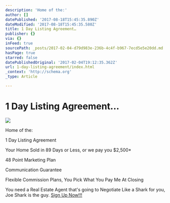 ```yaml
---
description: 'Home of the:'
author: []
datePublished: '2017-08-18T15:45:35.890Z'
dateModified: '2017-08-18T15:45:35.580Z'
title: 1 Day Listing Agreement…
publisher: {}
via: {}
inFeed: true
sourcePath: _posts/2017-02-04-d79d983e-236b-4c4f-b967-7ecd5e5e20dd.md
hasPage: true
starred: false
datePublishedOriginal: '2017-02-04T19:12:35.362Z'
url: 1-day-listing-agreement/index.html
_context: 'http://schema.org'
_type: Article

---
```

# 1 Day Listing Agreement...
![](https://s3-us-west-2.amazonaws.com/the-grid-img/p/9e56fa4e7c3fc1af17470844e06da8cea1614e34.jpg)

Home of the:

1 Day Listing Agreement

Your Home Sold in 89 Days or Less, or we pay you $2,500\*

48 Point Marketing Plan

Communication Guarantee

Flexible Commission Plans, You Pick What You Pay Me At Closing

You need a Real Estate Agent that's going to Negotiate Like a Shark for you, Joe Shark is the guy.
[Sign Up Now!!!][0]

[0]: http://www.AgentShark.us/
